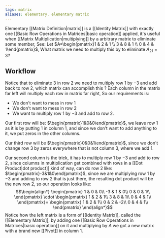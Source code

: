 ```yaml
---
tags: matrix
aliases: elementary, elementary matrix
---
```

Elementary [[Matrix Definition|matrix]] is a [[Identity Matrix]] with exactly one [[Basic Row Operations in Matrices|basic operation]] applied, it's useful when [[Matrix Multiplication|multiplying]] by a arbitrary matrix to eliminate some member, See:
Let $A=\begin{pmatrix}1 & 2 & 1 \\ 3 & 8 & 1 \\ 0 & 4 & 1\end{pmatrix}$, What matrix we need to multiply this by to eliminate $A_{21}=3$?
## Workflow 
Notice that to eliminate $3$ in row $2$ we need to multiply row $1$ by $-3$ and add back to row $2$, which matrix can accomplish this ? Each column in the matrix far left will multiply each row in matrix far right, So our requirements is:

- We don't want to mess in row $1$ 
- We don't want to mess in row $2$
- We want to multiply row $1$ by $-3$ and add to row $2$.

Our first row will be: $\begin{pmatrix}1&0&0\end{pmatrix}$, we leave row $1$ as it is by putting $1$ in column $1$, and since we don't want to add anything to it, we put zeros in the other columns.

Our third row will be $\begin{pmatrix}0&0&1\end{pmatrix}$, since we don't change row $3$ by zeros everywhere that is not column $3$, where we add $1$.

Our second column is the trick, it has to multiply row $1$ by $-3$ and add to row $2$, since columns in multiplication get combined with rows in a [[Dot Product|dot product]] kind of way, can do row $2$ like: $\begin{pmatrix}-3&1&0\end{pmatrix}$, since we are multiplying row $1$ by $-3$ and adding to row $2$ that is just there, the resulting dot product will be the new row $2$, so our operation looks like:
$$\begin{align*}
\begin{pmatrix}
1 & 0 & 0\\
-3 & 1 & 0\\
0 & 0 & 1\\
\end{pmatrix}
\cdot
\begin{pmatrix}
1 & 2 & 1\\
3 & 8 & 1\\
0 & 4 & 1\\
\end{pmatrix}=
\begin{pmatrix}
1 & 2 & 1\\
0 & 2 & -2\\
0 & 4 & 1\\
\end{pmatrix}
\end{align*}$$
Notice how the left matrix is a form of [[Identity Matrix]], called the [[Elementary Matrix]], by adding one [[Basic Row Operations in Matrices|basic operation]] on it and multiplying by $A$ we got a new matrix with a brand new [[Pivot]] in column $1$.

